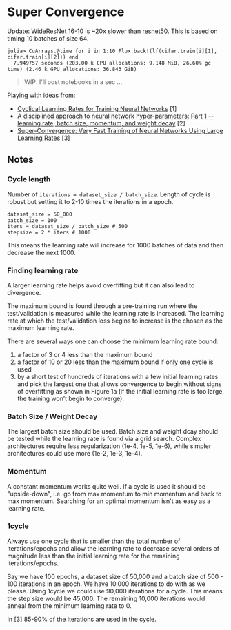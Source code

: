 # Super Convergence

Update: WideResNet 16-10 is ~20x slower than [resnet50](https://github.com/KristofferC/resnet/blob/master/resnet.py). This is based on timing 10 batches of size 64.

```
julia> CuArrays.@time for i in 1:10 Flux.back!(lf(cifar.train[i][1], cifar.train[i][2])) end
  7.949757 seconds (203.00 k CPU allocations: 9.148 MiB, 26.60% gc time) (2.46 k GPU allocations: 36.843 GiB)
```

> WIP: I'll post notebooks in a sec ...

Playing with ideas from:

- [Cyclical Learning Rates for Training Neural Networks](https://arxiv.org/abs/1506.01186) [1]
- [A disciplined approach to neural network hyper-parameters: Part 1 -- learning rate, batch size, momentum, and weight decay](https://arxiv.org/abs/1803.09820) [2]
- [Super-Convergence: Very Fast Training of Neural Networks Using Large Learning Rates](https://arxiv.org/abs/1708.07120) [3]


## Notes

### Cycle length

Number of `iterations = dataset_size / batch_size`. Length of cycle is robust but setting it to 2-10 times the iterations in a epoch.

```
dataset_size = 50_000
batch_size = 100
iters = dataset_size / batch_size # 500
stepsize = 2 * iters # 1000
```

This means the learning rate will increase for 1000 batches of data and then decrease the next 1000.

### Finding learning rate

A larger learning rate helps avoid overfitting but it can also lead to divergence.

The maximum bound is found through a pre-training run where the test/validation is measured while the
learning rate is increased. The learning rate at which the test/validation loss begins to increase is
the chosen as the maximum learning rate.

There are several ways one can choose the minimum learning rate bound: 

1. a factor of 3 or 4 less than the maximum bound 
2. a factor of 10 or 20 less than the maximum bound if only one cycle is used 
3. by a short test of hundreds of iterations with a few initial learning rates and pick the largest one that allows
convergence to begin without signs of overfitting as shown in Figure 1a (if the initial learning rate
is too large, the training won’t begin to converge).

### Batch Size / Weight Decay

The largest batch size should be used. Batch size and weight dcay should be tested while the learning rate is found via a grid search. Complex architectures require less regularization (1e-4, 1e-5, 1e-6), while simpler architectures could use more (1e-2, 1e-3, 1e-4).

### Momentum

A constant momentum works quite well. If a cycle is used it should be "upside-down", i.e. go from max momentum to
min momentum and back to max momentum. Searching for an optimal momentum isn't as easy as a learning rate.


### 1cycle

Always use one cycle that is smaller than the total number of iterations/epochs and allow the learning rate to
decrease several orders of magnitude less than the initial learning rate for the remaining iterations/epochs.

Say we have 100 epochs, a dataset size of 50,000 and a batch size of 500 - 100 iterations in an epoch. We have 10,000 iterations to do with as we please. Using 1cycle we could use 90,000 iterations for a cycle. This means the step size would be 45,000. The remaining 10,000 iterations would anneal from the minimum learning rate to 0.

In [3] 85-90% of the iterations are used in the cycle.

